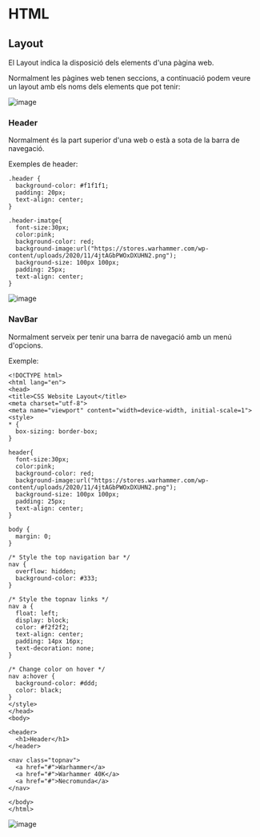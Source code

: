 # HTML

## Layout

El Layout indica la disposició dels elements d'una pàgina web.

Normalment les pàgines web tenen seccions, a continuació podem veure un layout amb els noms dels elements que pot tenir:

![image](https://user-images.githubusercontent.com/110727546/221202977-46eed07b-ec1d-496a-aca1-66a5149de251.png)

### Header

Normalment és la part superior d'una web o està a sota de la barra de navegació.

Exemples de header:

```
.header {
  background-color: #f1f1f1;
  padding: 20px;
  text-align: center;
}

.header-imatge{
  font-size:30px;
  color:pink;
  background-color: red;
  background-image:url("https://stores.warhammer.com/wp-content/uploads/2020/11/4jtAGbPWOxDXUHN2.png");
  background-size: 100px 100px;
  padding: 25px;
  text-align: center;
}
```

![image](https://user-images.githubusercontent.com/110727546/221206143-88488fe2-6876-463c-993c-ba9314c98b79.png)

### NavBar

Normalment serveix per tenir una barra de navegació amb un menú d'opcions.

Exemple:

```
<!DOCTYPE html>
<html lang="en">
<head>
<title>CSS Website Layout</title>
<meta charset="utf-8">
<meta name="viewport" content="width=device-width, initial-scale=1">
<style>
* {
  box-sizing: border-box;
}

header{
  font-size:30px;
  color:pink;
  background-color: red;
  background-image:url("https://stores.warhammer.com/wp-content/uploads/2020/11/4jtAGbPWOxDXUHN2.png");
  background-size: 100px 100px;
  padding: 25px;
  text-align: center;
}

body {
  margin: 0;
}

/* Style the top navigation bar */
nav {
  overflow: hidden;
  background-color: #333;
}

/* Style the topnav links */
nav a {
  float: left;
  display: block;
  color: #f2f2f2;
  text-align: center;
  padding: 14px 16px;
  text-decoration: none;
}

/* Change color on hover */
nav a:hover {
  background-color: #ddd;
  color: black;
}
</style>
</head>
<body>

<header>
  <h1>Header</h1>
</header>

<nav class="topnav">
  <a href="#">Warhammer</a>
  <a href="#">Warhammer 40K</a>
  <a href="#">Necromunda</a>
</nav>

</body>
</html>
```

![image](https://user-images.githubusercontent.com/110727546/221221652-9b91580c-bd09-40c2-b43f-673601621463.png)






